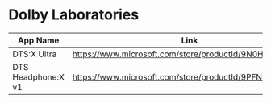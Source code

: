 # Dolby Laboratories
| App Name | Link |
| --- | --- |
| DTS:X Ultra | https://www.microsoft.com/store/productId/9N0H1M8J1308 |
| DTS Headphone:X v1 | https://www.microsoft.com/store/productId/9PFNDB3VH40P |